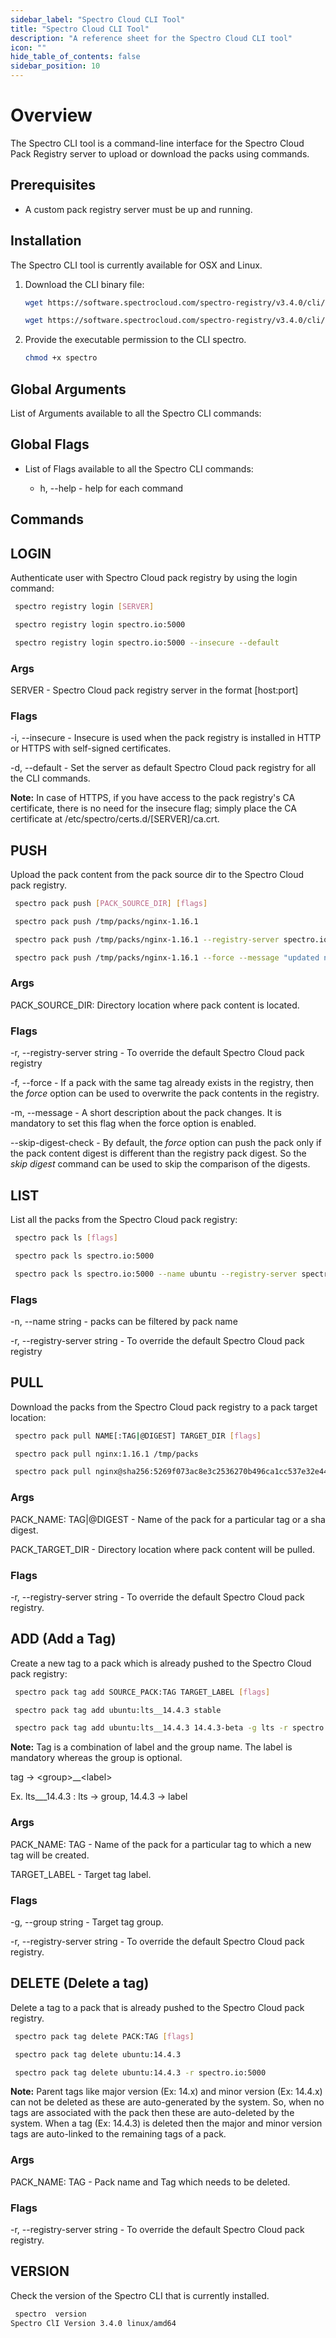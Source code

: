 ```yaml
---
sidebar_label: "Spectro Cloud CLI Tool"
title: "Spectro Cloud CLI Tool"
description: "A reference sheet for the Spectro Cloud CLI tool"
icon: ""
hide_table_of_contents: false
sidebar_position: 10
---
```





# Overview

The Spectro CLI tool is a command-line interface for the Spectro Cloud Pack Registry server to upload or download the packs using commands.

## Prerequisites

- A custom pack registry server must be up and running.

## Installation

The Spectro CLI tool is currently available for OSX and Linux.

1. Download the CLI binary file:

    <Tabs>
    
    <TabItem label="OSX" value="osx_cli">
    
    ```bash
    wget https://software.spectrocloud.com/spectro-registry/v3.4.0/cli/osx/spectro
    ```
    
    </TabItem>
    
    <TabItem label="Linux" value="linux_cli">
    
    ```bash
    wget https://software.spectrocloud.com/spectro-registry/v3.4.0/cli/linux/spectro
    ```
    
    </TabItem>
    
    </Tabs>

2. Provide the executable permission to the CLI spectro.

    ```bash
    chmod +x spectro
    ```

## Global Arguments

List of Arguments available to all the Spectro CLI commands:

## Global Flags

* List of Flags available to all the Spectro CLI commands:

    * h, --help - help for each command

## Commands

<Tabs queryString="cliCommands">

<TabItem label="LOGIN" value="cli_login">

## LOGIN

Authenticate user with Spectro Cloud pack registry by using the login command:

<Tabs queryString="cliLogin">

<TabItem label="Usage" value="cli_login_usage">

```bash
 spectro registry login [SERVER]
```

</TabItem>

<TabItem label="Example" value="cli_login_example">

```bash
 spectro registry login spectro.io:5000
```

```bash
 spectro registry login spectro.io:5000 --insecure --default
```

</TabItem>

</Tabs>

### Args

SERVER - Spectro Cloud pack registry server in the format [host:port]


### Flags

-i, --insecure - Insecure is used when the pack registry is installed in HTTP or HTTPS with self-signed certificates.

-d, --default - Set the server as default Spectro Cloud pack registry for all the CLI commands.

**Note:** In case of HTTPS, if you have access to the pack registry's CA certificate, there is no need for the insecure flag; simply place the CA certificate at /etc/spectro/certs.d/[SERVER]/ca.crt.

</TabItem>

<TabItem label="PUSH" value="cli_push">

## PUSH

Upload the pack content from the pack source dir to the Spectro Cloud pack registry.

<Tabs queryString="cliPush">

<TabItem label="Usage" value="cli_push_usage">

```bash
 spectro pack push [PACK_SOURCE_DIR] [flags]
```

</TabItem>

<TabItem label="Example" value="cli_push_example">

```bash
 spectro pack push /tmp/packs/nginx-1.16.1
```

```bash
 spectro pack push /tmp/packs/nginx-1.16.1 --registry-server spectro.io:5000
```

```bash
 spectro pack push /tmp/packs/nginx-1.16.1 --force --message "updated nginx pack values"
```

</TabItem>

</Tabs>

### Args

PACK_SOURCE_DIR: Directory location where pack content is located.

### Flags

-r, --registry-server string - To override the default Spectro Cloud pack registry

-f, --force - If a pack with the same tag already exists in the registry, then the *force* option can be used to overwrite the pack contents in the registry.

-m, --message - A short description about the pack changes. It is mandatory to set this flag when the force option is enabled.

--skip-digest-check - By default, the *force* option can push the pack only if the pack content digest is different than the registry pack digest. So the *skip digest* command can be used to skip the comparison of the digests.

</TabItem>

<TabItem label="LIST" value="cli_list">

## LIST

List all the packs from the Spectro Cloud pack registry:

<Tabs>

<TabItem label="Usage" value="cli_list_usage">

```bash
 spectro pack ls [flags]
```

</TabItem>

<TabItem label="Example" value="cli_list_example">

```bash
 spectro pack ls spectro.io:5000
```

```bash
 spectro pack ls spectro.io:5000 --name ubuntu --registry-server spectro.io:5000
```

</TabItem>

</Tabs>

### Flags

-n, --name string - packs can be filtered by pack name

-r, --registry-server string - To override the default Spectro Cloud pack registry

</TabItem>

<TabItem label="PULL" value="cli_pull">

## PULL

Download the packs from the Spectro Cloud pack registry to a pack target location:

<Tabs>

<TabItem label="Usage" value="cli_pull_usage">

```bash
 spectro pack pull NAME[:TAG|@DIGEST] TARGET_DIR [flags]
```

</TabItem>

<TabItem label="Example" value="cli_pull_example">

```bash
 spectro pack pull nginx:1.16.1 /tmp/packs
```

```bash
 spectro pack pull nginx@sha256:5269f073ac8e3c2536270b496ca1cc537e32e44186a5a014b8c48cddca3c6e87 /tmp/packs --registry-server spectro.io:5000
```

</TabItem>

</Tabs>

### Args

PACK_NAME: TAG|@DIGEST - Name of the pack for a particular tag or a sha digest.

PACK_TARGET_DIR - Directory location where pack content will be pulled.

### Flags

-r, --registry-server string - To override the default Spectro Cloud pack registry.

</TabItem>

<TabItem label="ADD" value="cli_tag_add">

## ADD (Add a Tag)

Create a new tag to a pack which is already pushed to the Spectro Cloud pack registry:

<Tabs>

<TabItem label="Usage" value="cli_add_usage">

```bash
 spectro pack tag add SOURCE_PACK:TAG TARGET_LABEL [flags]
```

</TabItem>

<TabItem label="Example" value="cli_add_example">

```bash
 spectro pack tag add ubuntu:lts__14.4.3 stable
```

```bash
 spectro pack tag add ubuntu:lts__14.4.3 14.4.3-beta -g lts -r spectro.io:5000
```

</TabItem>

</Tabs>

**Note:** Tag is a combination of label and the group name. The label is mandatory whereas the group is optional.

tag → &lt;group&gt;__&lt;label&gt;

Ex. lts___14.4.3 : lts → group, 14.4.3 → label

### Args

PACK_NAME: TAG - Name of the pack for a particular tag to which a new tag will be created.

TARGET_LABEL - Target tag label.

### Flags

-g, --group string - Target tag group.

-r, --registry-server string - To override the default Spectro Cloud pack registry.

</TabItem>

<TabItem label="DELETE" value="cli_tag_delete">

## DELETE (Delete a tag)

Delete a tag to a pack that is already pushed to the Spectro Cloud pack registry.

<Tabs>

<TabItem label="Usage" value="cli_delete_usage">

```bash
 spectro pack tag delete PACK:TAG [flags]
```

</TabItem>

<TabItem label="Example" value="cli_delete_example">

```bash
 spectro pack tag delete ubuntu:14.4.3
```

```bash
 spectro pack tag delete ubuntu:14.4.3 -r spectro.io:5000
```

</TabItem>

</Tabs>

**Note:** Parent tags like major version (Ex: 14.x) and minor version (Ex: 14.4.x) can not be deleted as these are auto-generated by the system. So, when no tags are associated with the pack then these are auto-deleted by the system. When a tag (Ex: 14.4.3) is deleted then the major and minor version tags are auto-linked to the remaining tags of a pack.

### Args

PACK_NAME: TAG - Pack name and Tag which needs to be deleted.

### Flags

-r, --registry-server string - To override the default Spectro Cloud pack registry.

</TabItem>

<TabItem label="VERSION" value="cli_version">

## VERSION

Check the version of the Spectro CLI that is currently installed.

```bash
 spectro  version
Spectro ClI Version 3.4.0 linux/amd64
```

</TabItem>

</Tabs>
